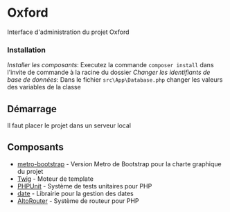 # Oxford

Interface d'administration du projet Oxford

### Installation

_Installer les composants_: Executez la commande ``composer install`` dans l'invite de commande à la racine du dossier
_Changer les identifiants de base de données_: Dans le fichier ``src\App\Database.php`` changer les valeurs des variables de la classe

## Démarrage

Il faut placer le projet dans un serveur local

## Composants

* [metro-bootstrap](http://talkslab.github.io/metro-bootstrap/) - Version Metro de Bootstrap pour la charte graphique du projet
* [Twig](https://twig.symfony.com/doc/2.x/) - Moteur de template
* [PHPUnit](https://phpunit.de) - Système de tests unitaires pour PHP
* [date](https://github.com/jenssegers/date) - Librairie pour la gestion des dates
* [AltoRouter](http://altorouter.com) - Système de routeur pour PHP
